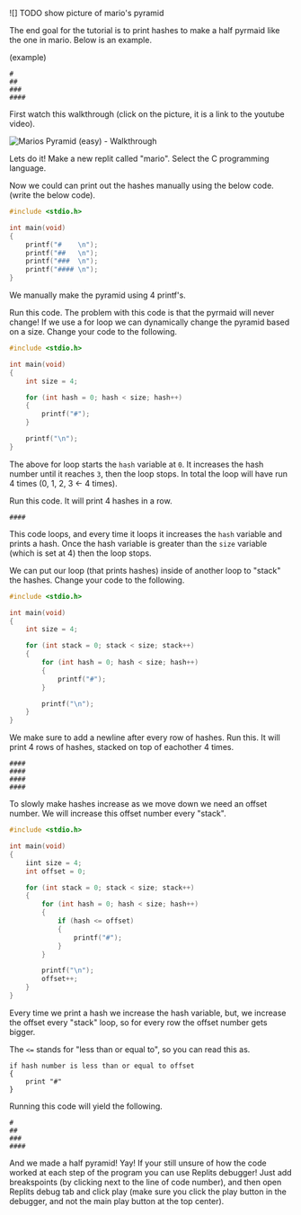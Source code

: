 ![] TODO show picture of mario's pyramid

The end goal for the tutorial is to print hashes to make a half pyrmaid like the one in mario. Below is an example.

(example)
```
#
##
###
####
```

First watch this walkthrough (click on the picture, it is a link to the youtube video).

![![Marios Pyramid (easy) - Walkthrough](https://i.ytimg.com/vi/zm3D1CHDt0s/hqdefault.jpg)](https://www.youtube.com/watch?v=zm3D1CHDt0s)

Lets do it! Make a new replit called "mario". Select the C programming language.

Now we could can print out the hashes manually using the below code. (write the below code).

```c
#include <stdio.h>

int main(void) 
{
	printf("#    \n");
	printf("##   \n");
	printf("###  \n");
	printf("#### \n");
}
```

We manually make the pyramid using 4 printf's.

Run this code. The problem with this code is that the pyrmaid will never change! If we use a for loop we can dynamically change the pyramid based on a size. Change your code to the following.

```c
#include <stdio.h>

int main(void) 
{
	int size = 4;

	for (int hash = 0; hash < size; hash++)
    {
        printf("#");
    }

    printf("\n");
}
```

The above for loop starts the `hash` variable at `0`. It increases the hash number until it reaches `3`, then the loop stops. In total the loop will have run 4 times (0, 1, 2, 3 <- 4 times).

Run this code. It will print 4 hashes in a row.

```
####
```

This code loops, and every time it loops it increases the `hash` variable and prints a hash. Once the hash variable is greater than the `size` variable (which is set at 4) then the loop stops.

We can put our loop (that prints hashes) inside of another loop to "stack" the hashes. Change your code to the following.

```c
#include <stdio.h>

int main(void) 
{
	int size = 4;

	for (int stack = 0; stack < size; stack++)
	{
		for (int hash = 0; hash < size; hash++)
		{
            printf("#");
		}

		printf("\n");
	}
}
```

We make sure to add a newline after every row of hashes. Run this. It will print 4 rows of hashes, stacked on top of eachother 4 times.

```
####
####
####
####
```

To slowly make hashes increase as we move down we need an offset number. We will increase this offset number every "stack".

```c
#include <stdio.h>

int main(void) 
{
	iint size = 4;
	int offset = 0;

	for (int stack = 0; stack < size; stack++)
	{
		for (int hash = 0; hash < size; hash++)
		{
			if (hash <= offset)
			{
				printf("#");
			}
		}

		printf("\n");
		offset++;
	}
}
```

Every time we print a hash we increase the hash variable, but, we increase the offset every "stack" loop, so for every row the offset number gets bigger.

The `<=` stands for "less than or equal to", so you can read this as.

```
if hash number is less than or equal to offset
{
	print "#"
}
```

Running this code will yield the following.

```
#
##
###
####
```

And we made a half pyramid! Yay! If your still unsure of how the code worked at each step of the program you can use Replits debugger! Just add breakspoints (by clicking next to the line of code number), and then open Replits debug tab and click play (make sure you click the play button in the debugger, and not the main play button at the top center).